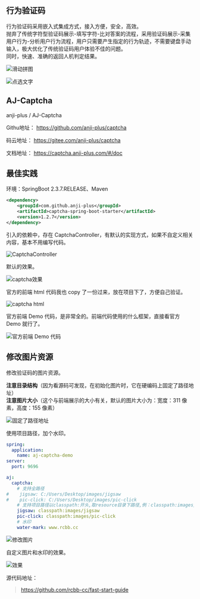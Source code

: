 ## 行为验证码

行为验证码采用嵌入式集成方式，接入方便，安全，高效。  
抛弃了传统字符型验证码展示-填写字符-比对答案的流程，采用验证码展示-采集用户行为-分析用户行为流程，用户只需要产生指定的行为轨迹，不需要键盘手动输入，极大优化了传统验证码用户体验不佳的问题。  
同时，快速、准确的返回人机判定结果。

![滑动拼图](https://rcbb-blog.oss-cn-guangzhou.aliyuncs.com/2021/07/blockPuzzle-d35b55.png?x-oss-process=style/yuantu_shuiyin)

<!-- more -->


![点选文字](https://rcbb-blog.oss-cn-guangzhou.aliyuncs.com/2021/07/clickWord-b61690.png?x-oss-process=style/yuantu_shuiyin)

## AJ-Captcha

anji-plus / AJ-Captcha

Githu地址：
https://github.com/anji-plus/captcha

码云地址：
https://gitee.com/anji-plus/captcha

文档地址：
https://captcha.anji-plus.com/#/doc

## 最佳实践

环境：SpringBoot 2.3.7.RELEASE、Maven

~~~xml
<dependency>
    <groupId>com.github.anji-plus</groupId>
    <artifactId>captcha-spring-boot-starter</artifactId>
    <version>1.2.7</version>
</dependency>
~~~

引入的依赖中，存在 CaptchaController，有默认的实现方式，如果不自定义相关内容，基本不用编写代码。

![CaptchaController](https://rcbb-blog.oss-cn-guangzhou.aliyuncs.com/2021/07/20210720111739-94e00e.png?x-oss-process=style/yuantu_shuiyin)

默认的效果。

![captcha效果](https://rcbb-blog.oss-cn-guangzhou.aliyuncs.com/2021/07/20210720112137-fd80ca.png?x-oss-process=style/yuantu_shuiyin)

官方的前端 html 代码我也 copy 了一份过来，放在项目下了，方便自己验证。

![captcha html](https://rcbb-blog.oss-cn-guangzhou.aliyuncs.com/2021/07/20210720112258-728401.png?x-oss-process=style/yuantu_shuiyin)

官方前端 Demo 代码，是非常全的。前端代码使用的什么框架，直接看官方 Demo 就行了。

![官方前端 Demo 代码](https://rcbb-blog.oss-cn-guangzhou.aliyuncs.com/2021/07/20210720112420-34f66a.png?x-oss-process=style/yuantu_shuiyin)

## 修改图片资源

修改验证码的图片资源。

**注意目录结构**（因为看源码可发现，在初始化图片时，它在硬编码上固定了路径地址）  
**注意图片大小**（这个与前端展示的大小有关，默认的图片大小为：宽度：311 像素，高度：155 像素）

![固定了路径地址](https://rcbb-blog.oss-cn-guangzhou.aliyuncs.com/2021/07/20210720113235-daed3f.png?x-oss-process=style/yuantu_shuiyin)

使用项目路径，加个水印。

```yaml
spring:
  application:
    name: aj-captcha-demo
server:
  port: 9696

aj:
  captcha:
    # 支持全路径
#    jigsaw: C:/Users/Desktop/images/jigsaw
#    pic-click: C:/Users/Desktop/images/pic-click
    # 支持项目路径以classpath:开头,取resource目录下路径,例：classpath:images/jigsaw
    jigsaw: classpath:images/jigsaw
    pic-click: classpath:images/pic-click
    # 水印
    water-mark: www.rcbb.cc
```

![修改图片](https://rcbb-blog.oss-cn-guangzhou.aliyuncs.com/2021/07/20210720112741-468f7d.png?x-oss-process=style/yuantu_shuiyin)

自定义图片和水印的效果。

![效果](https://rcbb-blog.oss-cn-guangzhou.aliyuncs.com/2021/07/20210720114021-acfa70.png?x-oss-process=style/yuantu_shuiyin)

源代码地址：
> https://github.com/rcbb-cc/fast-start-guide
